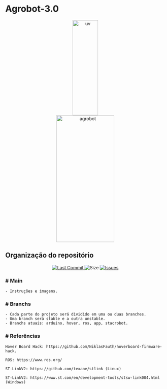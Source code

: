 # Agrobot-3.0

<p align="middle" float="left">
  <img title="uv" src="https://github.com/CaioslppUO/Agrobot-3.0/blob/main/img/uv.gif" width="40%" height="300px" />
  <img title="agrobot" src="https://github.com/CaioslppUO/Agrobot-3.0/blob/main/img/agrobot.gif" width="60%" height="400px" /> 
</p>



## Organização do repositório

<p align="center">
  <a href="https://github.com/CaioslppUO/Agrobot-3.0/commits/master">
    <img alt="Last Commit" src="https://img.shields.io/github/last-commit/CaioslppUO/Agrobot-3.0">
  </a>
  
  <img alt="Size" src="https://img.shields.io/github/repo-size/CaioslppUO/Agrobot-3.0">
  
  <a href="https://github.com/CaioslppUO/Agrobot-3.0/issues">
    <img alt="Issues" src="https://img.shields.io/github/issues/CaioslppUO/Agrobot-3.0">
  </a>
</p>

### # Main

    - Instruções e imagens.

### # Branchs

    - Cada parte do projeto será dividido em uma ou duas branches.
    - Uma branch será stable e a outra unstable.
    - Branchs atuais: arduino, hover, ros, app, stacrobot.

### # Referências

	Hover Board Hack: https://github.com/NiklasFauth/hoverboard-firmware-hack.

	ROS: https://www.ros.org/

	ST-LinkV2: https://github.com/texane/stlink (Linux)

	ST-LinkV2: https://www.st.com/en/development-tools/stsw-link004.html (Windows)